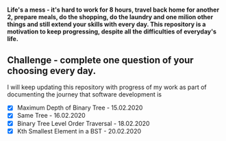 #### Life's a mess - it's hard to work for 8 hours, travel back home for another 2, prepare meals, do the shopping, do the laundry and one milion other things and still extend your skills with every day. This repository is a motivation to keep progressing, despite all the difficulties of everyday's life.

## Challenge - complete one question of your choosing every day.

I will keep updating this repository with progress of my work as part of documenting the journey that software development is

- [x] 	Maximum Depth of Binary Tree - 15.02.2020
- [x] 	Same Tree - 16.02.2020
- [x] 	Binary Tree Level Order Traversal - 18.02.2020
- [x] 	Kth Smallest Element in a BST - 20.02.2020
